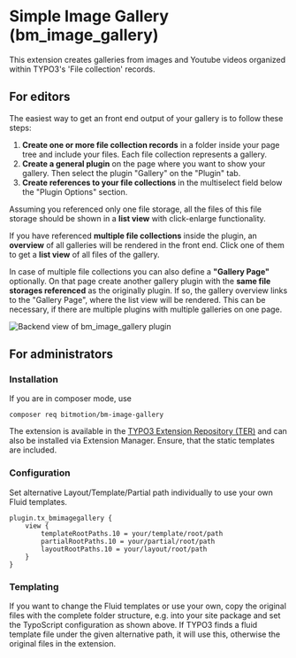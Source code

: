 # Simple Image Gallery (bm_image_gallery)

This extension creates galleries from images and Youtube videos 
organized within TYPO3's 'File collection' records. 

## For editors

The easiest way to get an front end output of your gallery is 
to follow these steps: 

1.  **Create one or more file collection records** in a folder inside 
your page tree and include your files. Each file collection 
represents a gallery.
2.  **Create a general plugin** on the page where you want to show your 
gallery. Then select the plugin "Gallery" on the "Plugin" tab.
3.  **Create references to your file collections** in the multiselect
field below the "Plugin Options" section.

Assuming you referenced only one file storage, all the files of this 
file storage should be shown in a **list view** with click-enlarge 
functionality. 

If you have referenced **multiple file collections** inside the plugin, 
an **overview** of all galleries will be rendered in the front end. Click 
one of them to get a **list view** of all files of the gallery.

In case of multiple file collections you can also define a **"Gallery 
Page"** optionally. On that page create another gallery plugin with the
**same file storages referenced** as the originally plugin. If so, the 
gallery overview links to the "Gallery Page", where the list view
will be rendered. This can be necessary, if there are multiple plugins
with multiple galleries on one page.

![Backend view of bm_image_gallery plugin](https://www.bitmotion.de/fileadmin/github/bm-image-gallery/bm_image_gallery-plugin.png "Backend view of bm_image_gallery plugin")

## For administrators

### Installation

If you are in composer mode, use

    composer req bitmotion/bm-image-gallery

The extension is available in the [TYPO3 Extension Repository (TER)](https://extensions.typo3.org/extension/bm_image_gallery/ "bm_image_gallery in TER") 
and can also be installed via Extension Manager. Ensure, that the static 
templates are included.

### Configuration

Set alternative Layout/Template/Partial path individually to use your own 
Fluid templates.

    plugin.tx_bmimagegallery {
        view {
            templateRootPaths.10 = your/template/root/path
            partialRootPaths.10 = your/partial/root/path
            layoutRootPaths.10 = your/layout/root/path
        }
    }

### Templating

If you want to change the Fluid templates or use your own, copy the 
original files with the complete folder structure, e.g. into your 
site package and set the TypoScript configuration as shown above.
If TYPO3 finds a fluid template file under the given alternative path,
it will use this, otherwise the original files in the extension.